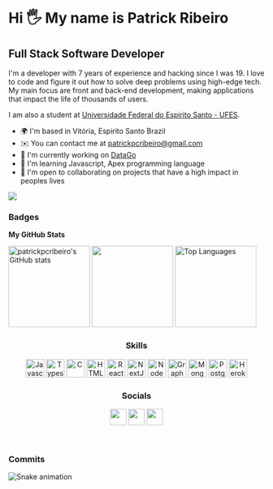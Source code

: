 Hi 🖐️ My name is Patrick Ribeiro 
==========================

Full Stack Software Developer
-----------------------------
I'm a developer with 7 years of experience and hacking since I was 19. I love to code and figure it out how to solve deep problems using high-edge tech. My main focus are front and back-end development, making applications that impact the life of thousands of users.

I am also a student at [Universidade Federal do Espirito Santo - UFES](https://www.ufes.br).

* 🌍  I'm based in Vitória, Espirito Santo Brazil
* ✉️  You can contact me at [patrickpcribeiro@gmail.com](mailto:patrickpcribeiro@gmail.com)
* 🚀  I'm currently working on [DataGo](https://datago.com.br)
* 🧠  I'm learning Javascript, Apex programming language
* 🤝  I'm open to collaborating on projects that have a high impact in peoples lives

<a href="https://www.github.com/patrickpcribeiro" target="_blank" rel="noreferrer"><img
src="https://img.shields.io/github/followers/patrickpcribeiro?logo=github&style=for-the-badge&color=3382ed&labelColor=171717" /></a>

### Badges

<b>My GitHub Stats</b>

<div>

<a height="160em" href="http://www.github.com/patrickpcribeiro"><img height="160em" src="https://github-readme-stats-peguimasid.vercel.app/api?username=patrickpcribeiro&show_icons=true&hide=&count_private=true&title_color=3382ed&text_color=ffffff&icon_color=3382ed&bg_color=171717&hide_border=true&show_icons=true" alt="patrickpcribeiro's GitHub stats" /></a>
<a height="129em" href="http://www.github.com/patrickpcribeiro"><img height="160em" src="https://github-readme-streak-stats.herokuapp.com/?user=patrickpcribeiro&stroke=ffffff&background=171717&ring=3382ed&fire=3382ed&currStreakNum=ffffff&currStreakLabel=3382ed&sideNums=ffffff&sideLabels=ffffff&dates=ffffff&hide_border=true" /></a>
<a height="160em" href="https://github.com/patrickpcribeiro" align="left"><img height="160em" src="https://github-readme-stats-peguimasid.vercel.app/api/top-langs/?username=patrickpcribeiro&layout=compact&title_color=3382ed&text_color=ffffff&icon_color=3382ed&bg_color=171717&hide_border=true&locale=en&custom_title=Top%20%Languages" alt="Top Languages" /></a>


<div align="center">

### Skills

<p align="center">
<a href="https://developer.mozilla.org/en-US/docs/Web/JavaScript" target="_blank" rel="noreferrer"><img src="https://raw.githubusercontent.com/danielcranney/readme-generator/main/public/icons/skills/javascript-colored.svg" width="36" height="36" alt="Javascript" /></a>
<a href="https://www.typescriptlang.org/" target="_blank" rel="noreferrer"><img src="https://raw.githubusercontent.com/danielcranney/readme-generator/main/public/icons/skills/typescript-colored.svg" width="36" height="36" alt="Typescript" /></a>
<a href="https://docs.microsoft.com/en-us/cpp/?view=msvc-170" target="_blank" rel="noreferrer"><img src="https://raw.githubusercontent.com/danielcranney/readme-generator/main/public/icons/skills/c-colored.svg" width="36" height="36" alt="C" /></a>
<a href="https://developer.mozilla.org/en-US/docs/Glossary/HTML5" target="_blank" rel="noreferrer"><img src="https://raw.githubusercontent.com/danielcranney/readme-generator/main/public/icons/skills/html5-colored.svg" width="36" height="36" alt="HTML5" /></a>
<a href="https://reactjs.org/" target="_blank" rel="noreferrer"><img src="https://raw.githubusercontent.com/danielcranney/readme-generator/main/public/icons/skills/react-colored.svg" width="36" height="36" alt="React" /></a>
<a href="https://nextjs.org/docs" target="_blank" rel="noreferrer"><img src="https://raw.githubusercontent.com/danielcranney/readme-generator/main/public/icons/skills/nextjs-colored-dark.svg" width="36" height="36" alt="NextJs" /></a>
<a href="https://nodejs.org/en/" target="_blank" rel="noreferrer"><img src="https://raw.githubusercontent.com/danielcranney/readme-generator/main/public/icons/skills/nodejs-colored.svg" width="36" height="36" alt="NodeJS" /></a>
<a href="https://graphql.org/" target="_blank" rel="noreferrer"><img src="https://raw.githubusercontent.com/danielcranney/readme-generator/main/public/icons/skills/graphql-colored.svg" width="36" height="36" alt="GraphQL" /></a>
<a href="https://www.mongodb.com/" target="_blank" rel="noreferrer"><img src="https://raw.githubusercontent.com/danielcranney/readme-generator/main/public/icons/skills/mongodb-colored.svg" width="36" height="36" alt="MongoDB" /></a>
<a href="https://www.postgresql.org/" target="_blank" rel="noreferrer"><img src="https://raw.githubusercontent.com/danielcranney/readme-generator/main/public/icons/skills/postgresql-colored.svg" width="36" height="36" alt="PostgreSQL" /></a>
<a href="https://www.heroku.com/" target="_blank" rel="noreferrer"><img src="https://raw.githubusercontent.com/danielcranney/readme-generator/main/public/icons/skills/heroku-colored.svg" width="36" height="36" alt="Heroku" /></a>
</p>



### Socials

<p align="center"> 

<a href="https://www.github.com/patrickpcribeiro" target="_blank" rel="noreferrer"><img src="https://raw.githubusercontent.com/danielcranney/readme-generator/main/public/icons/socials/github-dark.svg" width="32" height="32" /></a> 
<a href="https://www.linkedin.com/in/patrickpcribeiro" target="_blank" rel="noreferrer"><img src="https://raw.githubusercontent.com/danielcranney/readme-generator/main/public/icons/socials/linkedin.svg" width="32" height="32" /></a> 
<a href="https://www.youtube.com/c/patrickpcribeiro" target="_blank" rel="noreferrer"><img src="https://raw.githubusercontent.com/danielcranney/readme-generator/main/public/icons/socials/youtube.svg" width="32" height="32" /></a></p>

</div><br/>

### Commits
 
<div> 
  
 
 ![Snake animation](https://github.com/patrickpcribeiro/patrickpcribeiro/blob/output/github-contribution-grid-snake.svg)
 
</div>
